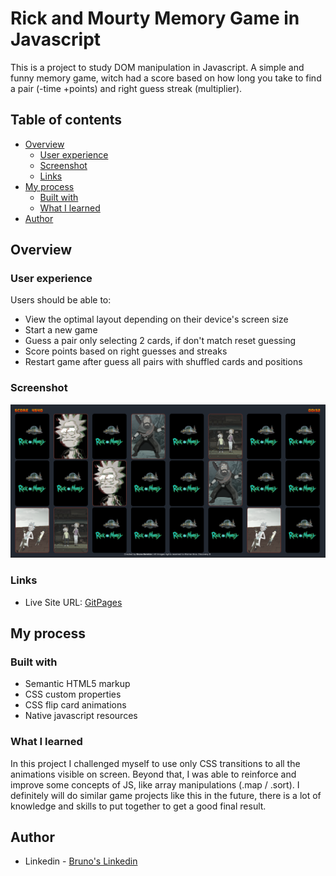 # Rick and Mourty Memory Game in Javascript

This is a project to study DOM manipulation in Javascript. A simple and funny memory game, witch had a score based on how long you take to find a pair (-time +points) and right guess streak (multiplier).

## Table of contents

- [Overview](#overview)
  - [User experience](#the-challenge)
  - [Screenshot](#screenshot)
  - [Links](#links)
- [My process](#my-process)
  - [Built with](#built-with)
  - [What I learned](#what-i-learned)
- [Author](#author)

## Overview

### User experience

Users should be able to:

- View the optimal layout depending on their device's screen size
- Start a new game
- Guess a pair only selecting 2 cards, if don't match reset guessing
- Score points based on right guesses and streaks
- Restart game after guess all pairs with shuffled cards and positions

### Screenshot

![Desktop screenshot](https://github.com/brunobwn/memoryGame/blob/main/Screenshot_preview.png)

### Links

- Live Site URL: [GitPages](https://brunobwn.github.io/memoryGame/)

## My process

### Built with

- Semantic HTML5 markup
- CSS custom properties
- CSS flip card animations
- Native javascript resources

### What I learned

In this project I challenged myself to use only CSS transitions to all the animations visible on screen. Beyond that, I was able to reinforce and improve some concepts of JS, like array manipulations (.map / .sort). I definitely will do similar game projects like this in the future, there is a lot of knowledge and skills to put together to get a good final result.

## Author

- Linkedin - [Bruno's Linkedin](https://www.linkedin.com/in/brunoberwian/)
